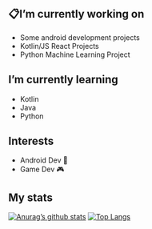 ## :clipboard:I’m currently working on 
- Some android development projects
- Kotlin/JS React Projects
- Python Machine Learning Project
## I’m currently learning 
- Kotlin 
- Java 
- Python

## Interests
- Android Dev :iphone:
- Game Dev :video_game:

##  My stats

[![Anurag’s github stats](https://github-readme-stats.vercel.app/api?username=JBONESISOK)](https://github.com/yushi1007)
[![Top Langs](https://github-readme-stats.vercel.app/api/top-langs/?username=JBONESISOK&layout=compact)](https://github.com/yushi1007)
